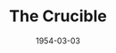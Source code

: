 ---
title: The Crucible
date: 1954-03-03
closing_date: 1954-03-13
layout: productions
featured_image: 
image_caption:
image_credit:
playbill: 
category: 
Theatre: Theatre Jacksonville
Venue: Little Theatre
cast:
  Abigail Williams: Yvonne Peairs
  Ann Putnam: Thelma House
  Betty Parris: Barbara Ehrmann
  Deputy-Governor Dandford: Don Heebner
  Elizabeth Proctor: Peggy Gift
  Ezekiel Cheever: Frank Lobaito
  Francis Nurse: John Nixon
  Giles Corey: Elmo Lehman
  John Proctor: Fred Chapman
  Judge Hathorne: Emanuel Ehrlich
  Mary Warren: Joan Pomeroy
  Mercy Lewis: Margaret Ann Diz
  Rebecca Nurse: Rose Forney
  Reverend John Hale: Robert Zellers
  Reverend Samuel Parris: Paul M. Meikle
  Sarah Good: Nina Branch
  Susanna Wallcott: Evelyn Bell
  Tituba: Alice Nunn
crew:
  Assistant Director: Shirley Cadle
  Bookholder: Carol Ann Vogel
  Director: Paul E. Geisenhof
  Light Controls: Nina Branch
  Make-up Assistant:
    - James Donandson
    - Isabel Arflin
    - Mattie Godwin
    - Elva Stein
    - Nancy Kossow
  Make-up Chairman: Polly Clendenning
  Properties Assistant:
    - Jocelyn Brown
    - Becky Rogers
    - Tye Thebaut
    - Madelon Geisenhof
  Properties Chairman: Jay Harder
  Set Construction and Painting:
    - Melvin Barnert
    - Fritz Ashworth
    - Larry Maher
    - Hobson Blackmon
    - Mason Darby
    - Barbara Meyer
    - Eddie O'Neil
    - L.J. Gift
    - George Sanchez
    - Mrs. W.H. Adams, jr.
    - Elmo Lehman
    - Jim Ashworth
    - Mary Wallis
    - Jay Geisenhof
    - Shirley Cadle
    - Paul M. Meikle
    - James Hicken
    - Evelyn Bell
    - Peg Pumpelly
    - Franklin Bunch
    - Philip Meunier
    - Jan Meunier
    - Retta Kirby
    - Walter Gomel
    - R. Erdman Wilson
    - Barbara Lakey
    - Conrad Jaburg
    - Budd Porter
    - Alice Nunn
    - Isabel Arflin
    - Nina Branch
    - Frank Hill
    - Carl West
    - Marion Conner
    - W.H. Adams, Jr.
    - T.J. House
  Setting and Technical Direction: George A. Ramsey, Jr.
  Stage Manager: Hobson Blackmon
orchestra:
external_links:
---